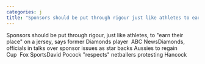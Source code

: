 ```yaml
---
categories: j
title: "Sponsors should be put through rigour just like athletes to earn their place on a jersey says former Diamonds player  ABC News"
---
```

Sponsors should be put through rigour, just like athletes, to "earn their place" on a jersey, says former Diamonds player&nbsp;&nbsp;ABC NewsDiamonds, officials in talks over sponsor issues as star backs Aussies to regain Cup&nbsp;&nbsp;Fox SportsDavid Pocock "respects" netballers protesting Hancock